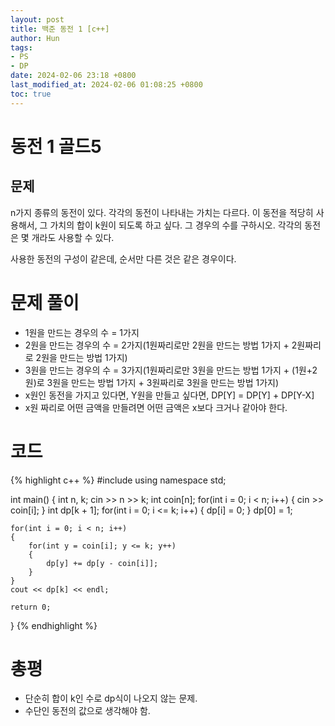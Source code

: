 ```yaml
---
layout: post
title: 백준 동전 1 [c++]
author: Hun
tags:
- PS
- DP
date: 2024-02-06 23:18 +0800
last_modified_at: 2024-02-06 01:08:25 +0800
toc: true
---
```


# 동전 1 골드5

## 문제
n가지 종류의 동전이 있다. 각각의 동전이 나타내는 가치는 다르다. 이 동전을 적당히 사용해서, 그 가치의 합이 k원이 되도록 하고 싶다. 그 경우의 수를 구하시오. 각각의 동전은 몇 개라도 사용할 수 있다.

사용한 동전의 구성이 같은데, 순서만 다른 것은 같은 경우이다.

# 문제 풀이
- 1원을 만드는 경우의 수 = 1가지
- 2원을 만드는 경우의 수 = 2가지(1원짜리로만 2원을 만드는 방법 1가지 + 2원짜리로 2원을 만드는 방법 1가지)
- 3원을 만드는 경우의 수 = 3가지(1원짜리로만 3원을 만드는 방법 1가지 + (1원+2원)로 3원을 만드는 방법 1가지 + 3원짜리로 3원을 만드는 방법 1가지)
- x원인 동전을 가지고 있다면, Y원을 만들고 싶다면, DP[Y] = DP[Y] + DP[Y-X]
- x원 짜리로 어떤 금액을 만들려면 어떤 금액은 x보다 크거나 같아야 한다.

# 코드
{% highlight c++ %}
#include <iostream>
using namespace std;

int main()
{
    int n, k;
    cin >> n >> k;
    int coin[n];
    for(int i = 0; i < n; i++)
    {
        cin >> coin[i];
    }
    int dp[k + 1];
    for(int i = 0; i <= k; i++)
    {
        dp[i] = 0;
    }
    dp[0] = 1;
    
    for(int i = 0; i < n; i++)
    {
        for(int y = coin[i]; y <= k; y++)
        {
            dp[y] += dp[y - coin[i]];
        }
    }
    cout << dp[k] << endl;

    return 0;
}
{% endhighlight %}

# 총평
- 단순히 합이 k인 수로 dp식이 나오지 않는 문제.
- 수단인 동전의 값으로 생각해야 함.
